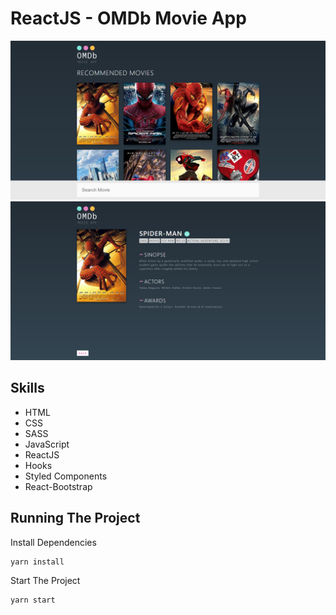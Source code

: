 # ReactJS - OMDb Movie App

![alt test](screenshots/home.png)
![alt test](screenshots/movie.png)

## Skills

* HTML
* CSS
* SASS
* JavaScript
* ReactJS
* Hooks
* Styled Components
* React-Bootstrap

## Running The Project

Install Dependencies

```
yarn install
```

Start The Project

```
yarn start
```
